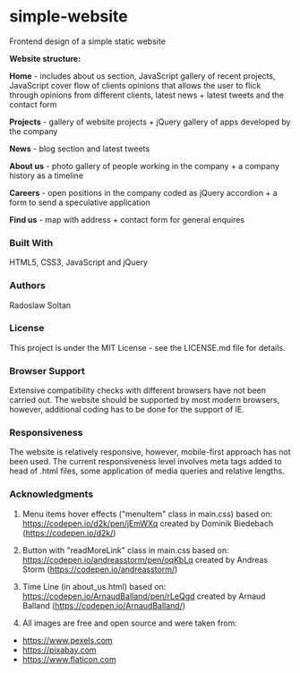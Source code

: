 # simple-website

Frontend design of a simple static website

**Website structure:**

**Home** - includes about us section, JavaScript gallery of recent projects, JavaScript cover flow of clients opinions that allows the user to flick through opinions from different clients, latest news + latest tweets and the contact form

**Projects** - gallery of website projects + jQuery gallery of apps developed by the company

**News** - blog section and latest tweets

**About us** - photo gallery of people working in the company + a company history as a timeline

**Careers** - open positions in the company coded as jQuery accordion + a form to send a speculative application

**Find us** - map with address + contact form for general enquires

### Built With

HTML5, CSS3, JavaScript and jQuery

### Authors

Radoslaw Soltan

### License

This project is under the MIT License - see the LICENSE.md file for details.

### Browser Support

Extensive compatibility checks with different browsers have not been carried out. The website should be supported by most modern browsers, however, additional coding has to be done for the support of IE.

### Responsiveness

The website is relatively responsive, however, mobile-first approach has not been used. The current responsiveness level involves meta tags added to head of .html files, some application of media queries and relative lengths. 

### Acknowledgments
1. Menu items hover effects ("menuItem" class in main.css) based on: https://codepen.io/d2k/pen/jEmWXq created by Dominik Biedebach (https://codepen.io/d2k/)
   
2. Button with "readMoreLink" class in main.css based on: https://codepen.io/andreasstorm/pen/oqKbLq created by Andreas Storm (https://codepen.io/andreasstorm/)

3. Time Line (in about_us.html) based on: https://codepen.io/ArnaudBalland/pen/rLeQgd created by Arnaud Balland (https://codepen.io/ArnaudBalland/)

4. All images are free and open source and were taken from:
* https://www.pexels.com
* https://pixabay.com
* https://www.flaticon.com 


